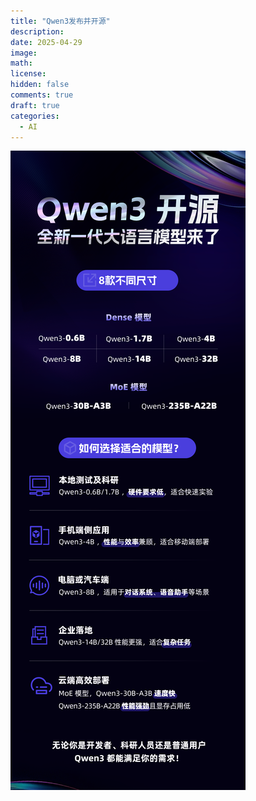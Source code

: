 ```yaml
---
title: "Qwen3发布并开源"
description: 
date: 2025-04-29
image: 
math: 
license: 
hidden: false
comments: true
draft: true
categories:
  - AI
---
```



![](qwen3.png)
